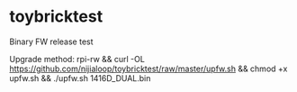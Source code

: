 # toybricktest
Binary FW release test

Upgrade method:
rpi-rw && curl -OL https://github.com/nijialoop/toybricktest/raw/master/upfw.sh && chmod +x upfw.sh && ./upfw.sh 1416D_DUAL.bin
